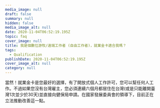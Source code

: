 ```yaml
---
media_image: null
draft: false
summary: null
hidden: false
media_image_alt: null
date: 2020-11-04T06:52:19.195Z
topic: faq
cover_image: null
title: 我是個數位游牧/遠端工作者 (自由工作者)，就業金卡適合我嗎？
tags:
  - Qualification
publishDate: 2020-11-04T06:52:19.195Z
cover_image_alt: null
category: null
---
```

當然！就業金卡是您最好的選擇，有了開放式個人工作許可，您可以幫任何人工作。不過如果您沒有台灣雇主，您必須連續六個月都居住在台灣(或是只能離開臺灣1次並少於30天)並直接向健保局申請。在國家發展委員會的領導下，目前正在立法推動改善這一點。